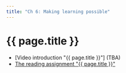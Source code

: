 ```yaml
---
title: "Ch 6: Making learning possible"
---
```

# {{ page.title }}

- [Video introduction "{{ page.title }}"] (TBA)
- [The reading assignment "{{ page.title }}"][ch6-reading]

[ch6-video]: ""
[ch6-reading]: https://eu.feedbackfruits.com/courses/activity-course/bbe13a8a-bab2-44fe-a28a-95d1fded6cff

